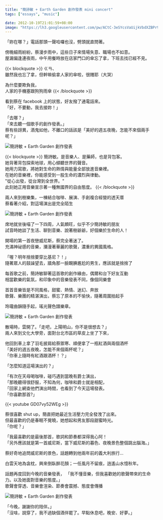 ```yaml
---
title: "簡詩敏 + Earth Garden 創作發表 mini concert"
tags: ["essays", "music"]

date: 2012-10-19T21:01:59+08:00
image: "https://lh3.googleusercontent.com/pw/ACtC-3eSYcsVaUijkVbdXZBPr9pnzZADSSNhP38NK_qH2pZQ9zLMj7n02M6R3THpke9y8dlfIf3X6duKhP3E8IGFtSMZHSIKLu_nGHcsthd9ilcJjrKwCF9alVlawrYuY40KwmXo-76tx7ZQKqbUMuD_LBtmSQ=w799-h533-no?authuser=0"
---
```


「妳在哪？」電話那頭一聲哈囉也沒，劈頭就直問著。  

傍晚細雨紛紛，蔡漫步雨中，這些日子來情場失意、職場也不如意。  
屋漏偏逢連夜雨，中午用餐時放在店家門口的傘忘了拿，下班去找已經不見。

<!--more-->

{{< blockquote >}}
ㄍㄢ、  
雖然我也忘了拿，但幹嘛偷拿人家的傘啦，很賤耶（大哭）

為什麼要欺負我，  
人家的手機塞跟狗狗雨傘
{{< /blockquote >}}

看到蔡在 facebook 上的狀態，好友撥了通電話來。  
「好，不要動，我去接妳！」

「去哪？」  
「來去聽一個歌手的創作發表。」  
蔡有些訝異，酒鬼如他，不離口的話該是「美好的週五夜晚，怎能不來個兩手呢？」

![簡詩敏 + Earth Garden 創作發表](https://lh3.googleusercontent.com/pw/ACtC-3fXpH70geet6pluTZPv-zs24eQisqiV9-39OAP9FTK7bOA793BXVX5c9Qxf9hchtchUvQEBUVDl0k9DaLt7t67VWR1swdjTVVKmlNTsY1yl3-0i6Z-7FamZ9b390dpuPxzIehpo2tSw05ZpYw18r3MBVA)

{{< blockquote >}}
簡詩敏。是音樂人、是藥師，也是背包客。  
她背著背包探索地球，用心傾聽世界的聲音。  
她用力寫歌，將她對生命的熱情與能量全部放進音樂裡。  
在她的音樂裡，你能感受到一股生命的濃烈與律動。  
"從心出發，從台灣到全世界。"  
此刻她正用音樂宣示著一種無國界的自由態度。
{{< /blockquote >}}

兩人來到樹樂集，一棟結合咖啡、展演、手創複合經營的透天厝  
蔡看著介紹，對這場演出是完全陌生

![簡詩敏 + Earth Garden 創作發表](https://lh3.googleusercontent.com/pw/ACtC-3fksWCrc7G-Is1_lORGG0RaypYiCWX88QtDdady_BrGFjxaz6J7QqpYLNvinzAqz5IbU9O_EEgT6soNxXcoe87B_7Oo7s8_9AOnkGPJHZIiQ9dWHDvMlkxUx7UhTyNefNtho-rZGV6RwQV_O4LpmXz_RA)

席地就坐後喵了一下四周，人氣頗旺，似乎不少簡詩敏的朋友  
試音時她談了生活、聊到音樂、說著樹爺爺，好個樂於生命的人！

開場的第一首夜戀威尼斯，蔡完全著迷了。  
充滿神祕感的音樂，瀰漫著華麗的歌聲，濃重的異國風格。

「喔？明年捨捨要穿比基尼？！」  
隨著眾人的鼓譟望去，牆角那一臉靦腆尷尬的男生，應該就是捨捨了

每首歌之前，簡詩敏聊著這首歌的創作緣由，偶爾和台下好友互動  
相當歡樂的氣氛，和印象中的音樂發表不同，像個同樂會

首首音樂皆是不同風格，甜蜜、熱情、迷幻、奔放  
歌聲、樂團的精湛演出，蔡忘了原本的不愉快，隨著周圍拍起手

玲瓏曲韻隨手起，瑤光聲色譜樂章。

![簡詩敏 + Earth Garden 創作發表](https://lh3.googleusercontent.com/pw/ACtC-3eSYcsVaUijkVbdXZBPr9pnzZADSSNhP38NK_qH2pZQ9zLMj7n02M6R3THpke9y8dlfIf3X6duKhP3E8IGFtSMZHSIKLu_nGHcsthd9ilcJjrKwCF9alVlawrYuY40KwmXo-76tx7ZQKqbUMuD_LBtmSQ)

散場時，雲開了。「走吧，上陽明山，你不是很想去？」  
兩人來到文化大學旁，面對台北市區的草皮上坐了下來，

他回到車上拿了羽毛披肩給蔡禦寒、順便拿了一瓶紅酒與兩個酒杯  
「美好的週五夜晚，怎能不來個兩杯呢？」  
「你車上隨時有紅酒跟酒杯！？」

「怎麼知道這場演出的？」

「有次在天母喝咖啡，碰巧遇到當晚有爵士演出，  
「那晚聽得很舒服，不知為何，咖啡和爵士就是相配，  
「回家上網查他們演出時間，也看到了今天這場發表。  
「你喜歡那首?」

{{< youtube GD07vy52WEg >}}

蔡很喜歡 shut up，簡直把她最近生活壓力完全發洩了出來。  
但最喜歡的仍是春眠不覺曉，她想起和男友那段甜蜜時光。  
「你呢？」

「我最喜歡的是最後那首，歌詞和節奏都深得我心阿！  
「另外應該就是第一首威尼斯，當下威尼斯的暮色、夜晚景色整個跳出腦海。」

蔡好奇地追問威尼斯的景色，話題轉到他兩年前的義大利旅行...

白雲天地為衾枕，興來倒臥醉花顏；一任風月不留痕，逍遙山水憶秋年。

話題再度回到今晚的音樂發表， 
「我不懂音樂，但我喜歡她的歌聲帶來的生命力。以及她面對音樂的態度。」  
歌聲會穿透、音樂會渲染、節奏會震撼、態度會傳播

![簡詩敏 + Earth Garden 創作發表](https://lh3.googleusercontent.com/pw/ACtC-3e93gq8u5gh_jxt8MkrBBqVBK8ja9ZbAKP2IZKkzO1JfIt5r2z1y_IYfoEDWYQgz3usuXOcHLTf_1nKk_GHe8CqttnDOn0J5L6VA0AyZ0d3kelbDfehaGoirRxAXR2Aoyz8s62x_vtCFVvRPr2TqJcf9A)

「今晚，謝謝你的陪伴。」  
「沒啥，說穿了，我不過缺個酒伴罷了。早點休息吧，晚安、好夢。」
